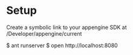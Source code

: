 # Setup

Create a symbolic link to your appengine SDK at /Developer/appengine/current

$ ant runserver
$ open http://localhost:8080
